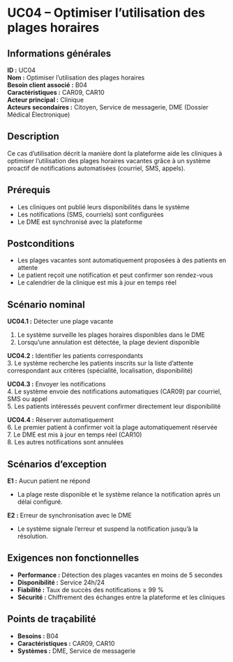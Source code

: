 # UC04 – Optimiser l’utilisation des plages horaires

## Informations générales
**ID :** UC04  
**Nom :** Optimiser l’utilisation des plages horaires  
**Besoin client associé :** B04  
**Caractéristiques :** CAR09, CAR10  
**Acteur principal :** Clinique  
**Acteurs secondaires :** Citoyen, Service de messagerie, DME (Dossier Médical Électronique)

## Description
Ce cas d’utilisation décrit la manière dont la plateforme aide les cliniques à optimiser l’utilisation des plages horaires vacantes grâce à un système proactif de notifications automatisées (courriel, SMS, appels).

## Prérequis
- Les cliniques ont publié leurs disponibilités dans le système  
- Les notifications (SMS, courriels) sont configurées  
- Le DME est synchronisé avec la plateforme

## Postconditions
- Les plages vacantes sont automatiquement proposées à des patients en attente  
- Le patient reçoit une notification et peut confirmer son rendez-vous  
- Le calendrier de la clinique est mis à jour en temps réel

## Scénario nominal
**UC04.1 :** Détecter une plage vacante  
1. Le système surveille les plages horaires disponibles dans le DME  
2. Lorsqu’une annulation est détectée, la plage devient disponible  

**UC04.2 :** Identifier les patients correspondants  
3. Le système recherche les patients inscrits sur la liste d’attente correspondant aux critères (spécialité, localisation, disponibilité)  

**UC04.3 :** Envoyer les notifications  
4. Le système envoie des notifications automatiques (CAR09) par courriel, SMS ou appel  
5. Les patients intéressés peuvent confirmer directement leur disponibilité  

**UC04.4 :** Réserver automatiquement  
6. Le premier patient à confirmer voit la plage automatiquement réservée  
7. Le DME est mis à jour en temps réel (CAR10)  
8. Les autres notifications sont annulées

## Scénarios d’exception
**E1 :** Aucun patient ne répond  
- La plage reste disponible et le système relance la notification après un délai configuré.  

**E2 :** Erreur de synchronisation avec le DME  
- Le système signale l’erreur et suspend la notification jusqu’à la résolution.  

## Exigences non fonctionnelles
- **Performance :** Détection des plages vacantes en moins de 5 secondes  
- **Disponibilité :** Service 24h/24  
- **Fiabilité :** Taux de succès des notifications ≥ 99 %  
- **Sécurité :** Chiffrement des échanges entre la plateforme et les cliniques  

## Points de traçabilité
- **Besoins :** B04  
- **Caractéristiques :** CAR09, CAR10  
- **Systèmes :** DME, Service de messagerie
